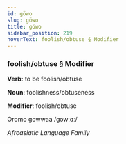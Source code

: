 ```yaml
---
id: göwo
slug: göwo
title: göwo
sidebar_position: 219
hoverText: foolish/obtuse § Modifier
---
```


### foolish/obtuse § Modifier

**Verb**: to be foolish/obtuse

**Noun**: foolishness/obtuseness

**Modifier**: foolish/obtuse

Oromo gowwaa /gɔwːɑː/

*Afroasiatic Language Family*
